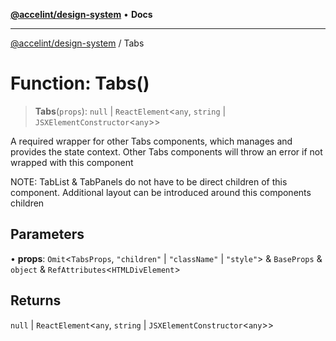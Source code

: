 [**@accelint/design-system**](../README.md) • **Docs**

***

[@accelint/design-system](../README.md) / Tabs

# Function: Tabs()

> **Tabs**(`props`): `null` \| `ReactElement`\<`any`, `string` \| `JSXElementConstructor`\<`any`\>\>

A required wrapper for other Tabs components, which manages
and provides the state context. Other Tabs components will
throw an error if not wrapped with this component

NOTE: TabList & TabPanels do not have to be direct children
of this component. Additional layout can be introduced around
this components children

## Parameters

• **props**: `Omit`\<`TabsProps`, `"children"` \| `"className"` \| `"style"`\> & `BaseProps` & `object` & `RefAttributes`\<`HTMLDivElement`\>

## Returns

`null` \| `ReactElement`\<`any`, `string` \| `JSXElementConstructor`\<`any`\>\>
